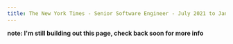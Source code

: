```yaml
---
title: The New York Times - Senior Software Engineer - July 2021 to Jan 2023
---
```

__note: I'm still building out this page, check back soon for more info__